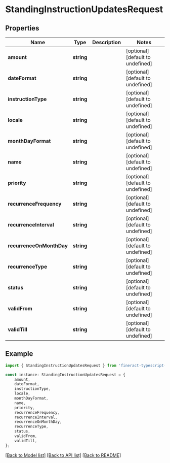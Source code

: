 # StandingInstructionUpdatesRequest


## Properties

Name | Type | Description | Notes
------------ | ------------- | ------------- | -------------
**amount** | **string** |  | [optional] [default to undefined]
**dateFormat** | **string** |  | [optional] [default to undefined]
**instructionType** | **string** |  | [optional] [default to undefined]
**locale** | **string** |  | [optional] [default to undefined]
**monthDayFormat** | **string** |  | [optional] [default to undefined]
**name** | **string** |  | [optional] [default to undefined]
**priority** | **string** |  | [optional] [default to undefined]
**recurrenceFrequency** | **string** |  | [optional] [default to undefined]
**recurrenceInterval** | **string** |  | [optional] [default to undefined]
**recurrenceOnMonthDay** | **string** |  | [optional] [default to undefined]
**recurrenceType** | **string** |  | [optional] [default to undefined]
**status** | **string** |  | [optional] [default to undefined]
**validFrom** | **string** |  | [optional] [default to undefined]
**validTill** | **string** |  | [optional] [default to undefined]

## Example

```typescript
import { StandingInstructionUpdatesRequest } from 'fineract-typescript-client';

const instance: StandingInstructionUpdatesRequest = {
    amount,
    dateFormat,
    instructionType,
    locale,
    monthDayFormat,
    name,
    priority,
    recurrenceFrequency,
    recurrenceInterval,
    recurrenceOnMonthDay,
    recurrenceType,
    status,
    validFrom,
    validTill,
};
```

[[Back to Model list]](../README.md#documentation-for-models) [[Back to API list]](../README.md#documentation-for-api-endpoints) [[Back to README]](../README.md)
